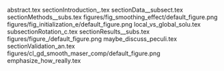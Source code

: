 abstract.tex
sectionIntroduction_.tex
sectionData__subsect.tex
sectionMethods__subs.tex
figures/fig_smoothing_effect/default_figure.png
figures/fig_initialization_e/default_figure.png
local_vs_global_solu.tex
subsectionRotation_c.tex
sectionResults__subs.tex
figures/figure_/default_figure.png
maybe_discuss_peculi.tex
sectionValidation_an.tex
figures/cl_gd_smooth_maser_comp/default_figure.png
emphasize_how_really.tex